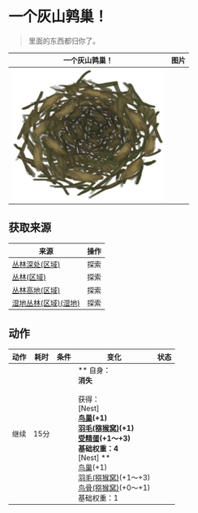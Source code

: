 # 一个灰山鹑巢！  
> 里面的东西都归你了。  
  
  一个灰山鹑巢！  |   图片   
 ----  |  ----:   
   |  <img decoding="async" src="Sprite/Nest.png" href="a.md" style="max-width:300px;max-height:300px;">   
  
## 获取来源  
来源  |  操作  
----  |  ----  
[丛林深处(区域)](DeepJungle.md)  |  探索  
[丛林(区域)](Jungle.md)  |  探索  
[丛林高地(区域)](JungleHighlands.md)  |  探索  
[湿地丛林(区域)(湿地)](Wetlands.md)  |  探索  
## 动作  
动作  |  耗时  |  条件  |  变化  |  状态  
----  |  ----  |  ----  |  ----  |  ----  
继续<br>  |  15分  |    |  ** 自身：**<br>消失<br><br>** 获得： **<br>** [Nest] **<br>  [鸟巢](Nest.md)(+1)<br>  [羽毛(猕猴窝)](Feathers.md)(+1)<br>  [受精蛋](EggPartridgeFertilized.md)(+1～+3)<br>基础权重：4<br>** [Nest] **<br>  [鸟巢](Nest.md)(+1)<br>  [羽毛(猕猴窝)](Feathers.md)(+1～+3)<br>  [鸟骨(猕猴窝)](BonesBird.md)(+0～+1)<br>基础权重：1  |    


<script>document.title="一个灰山鹑巢！ - 卡牌生存百科 Card Survival Wiki";</script>